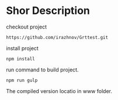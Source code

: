# Shor Description
checkout project
```
https://github.com/irazhnov/Grttest.git
```

install project
```
npm install
```
run command to build project.
```
npm run gulp
```

 The compiled version locatio  in www folder.

 
